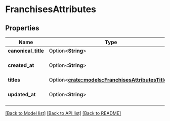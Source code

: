 # FranchisesAttributes

## Properties

Name | Type | Description | Notes
------------ | ------------- | ------------- | -------------
**canonical_title** | Option<**String**> |  | [optional]
**created_at** | Option<**String**> | ISO 8601 date and time | [optional]
**titles** | Option<[**crate::models::FranchisesAttributesTitles**](franchisesAttributes_titles.md)> |  | [optional]
**updated_at** | Option<**String**> | ISO 8601 of last modification | [optional]

[[Back to Model list]](../README.md#documentation-for-models) [[Back to API list]](../README.md#documentation-for-api-endpoints) [[Back to README]](../README.md)


